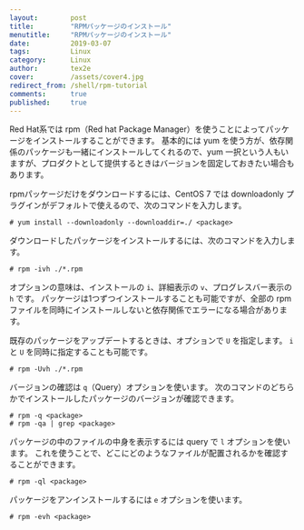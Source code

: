 ```yaml
---
layout:        post
title:         "RPMパッケージのインストール"
menutitle:     "RPMパッケージのインストール"
date:          2019-03-07
tags:          Linux
category:      Linux
author:        tex2e
cover:         /assets/cover4.jpg
redirect_from: /shell/rpm-tutorial
comments:      true
published:     true
---
```


Red Hat系では rpm（Red hat Package Manager）を使うことによってパッケージをインストールすることができます。
基本的には yum を使う方が、依存関係のパッケージも一緒にインストールしてくれるので、yum 一択という人もいますが、プロダクトとして提供するときはバージョンを固定しておきたい場合もあります。

rpmパッケージだけをダウンロードするには、CentOS 7 では downloadonly プラグインがデフォルトで使えるので、次のコマンドを入力します。

```
# yum install --downloadonly --downloaddir=./ <package>
```

ダウンロードしたパッケージをインストールするには、次のコマンドを入力します。

```
# rpm -ivh ./*.rpm
```

オプションの意味は、インストールの `i`、詳細表示の `v`、プログレスバー表示の `h` です。
パッケージは1つずつインストールすることも可能ですが、全部の rpm ファイルを同時にインストールしないと依存関係でエラーになる場合があります。

既存のパッケージをアップデートするときは、オプションで `U` を指定します。
`i` と `U` を同時に指定することも可能です。

```
# rpm -Uvh ./*.rpm
```

バージョンの確認は `q`（Query）オプションを使います。
次のコマンドのどちらかでインストールしたパッケージのバージョンが確認できます。

```
# rpm -q <package>
# rpm -qa | grep <package>
```

パッケージの中のファイルの中身を表示するには query で `l` オプションを使います。
これを使うことで、どこにどのようなファイルが配置されるかを確認することができます。

```
# rpm -ql <package>
```

パッケージをアンインストールするには `e` オプションを使います。

```
# rpm -evh <package>
```
